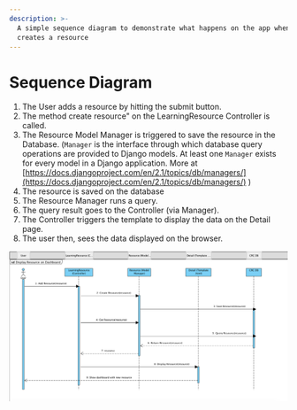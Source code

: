 ```yaml
---
description: >-
  A simple sequence diagram to demonstrate what happens on the app when a user
  creates a resource
---
```


# Sequence Diagram

1. The User adds a resource by hitting the submit button.
2. The method create resource" on the LearningResource Controller is called. 
3. The Resource Model Manager is triggered to save the resource in the Database. \(`Manager` is the interface through which database query operations are provided to Django models. At least one `Manager` exists for every model in a Django application. More at [https://docs.djangoproject.com/en/2.1/topics/db/managers/](https://docs.djangoproject.com/en/2.1/topics/db/managers/) \)
4. The resource is saved on the database
5. The Resource Manager runs a query.
6. The query result goes to the Controller \(via Manager\).
7. The Controller triggers the template to display the data on the Detail page.
8. The user then, sees the data displayed on the browser. 

![Done with Visual Paradigm](../.gitbook/assets/screen-shot-2018-12-05-at-6.12.01-pm.png)

